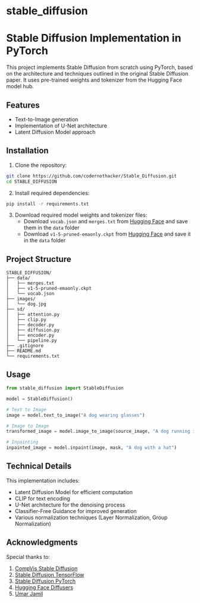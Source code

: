 # stable_diffusion
# Stable Diffusion Implementation in PyTorch

This project implements Stable Diffusion from scratch using PyTorch, based on the architecture and techniques outlined in the original Stable Diffusion paper. It uses pre-trained weights and tokenizer from the Hugging Face model hub.

## Features

- Text-to-Image generation
- Implementation of U-Net architecture
- Latent Diffusion Model approach

## Installation

1. Clone the repository:
```bash
git clone https://github.com/codernothacker/Stable_Diffusion.git
cd STABLE_DIFFUSION
```

2. Install required dependencies:
```bash
pip install -r requirements.txt
```

3. Download required model weights and tokenizer files:
   - Download `vocab.json` and `merges.txt` from [Hugging Face](https://huggingface.co/runwayml/stable-diffusion-v1-5/tree/main/tokenizer) and save them in the `data` folder
   - Download `v1-5-pruned-emaonly.ckpt` from [Hugging Face](https://huggingface.co/runwayml/stable-diffusion-v1-5/tree/main) and save it in the `data` folder

## Project Structure
```
STABLE_DIFFUSION/
├── data/
│   ├── merges.txt
│   ├── v1-5-pruned-emaonly.ckpt
│   └── vocab.json
├── images/
│   └── dog.jpg
├── sd/
│   ├── attention.py
│   ├── clip.py
│   ├── decoder.py
│   ├── diffusion.py
│   ├── encoder.py
│   └── pipeline.py
├── .gitignore
├── README.md
└── requirements.txt
```
## Usage

```python
from stable_diffusion import StableDiffusion

model = StableDiffusion()

# Text to Image
image = model.text_to_image("A dog wearing glasses")

# Image to Image
transformed_image = model.image_to_image(source_image, "A dog running in the park")

# Inpainting
inpainted_image = model.inpaint(image, mask, "A dog with a hat")
```

## Technical Details

This implementation includes:
- Latent Diffusion Model for efficient computation
- CLIP for text encoding
- U-Net architecture for the denoising process
- Classifier-Free Guidance for improved generation
- Various normalization techniques (Layer Normalization, Group Normalization)

## Acknowledgments

Special thanks to:
1. [CompVis Stable Diffusion](https://github.com/CompVis/stable-diffusion/)
2. [Stable Diffusion TensorFlow](https://github.com/divamgupta/stable-diffusion-tensorflow)
3. [Stable Diffusion PyTorch](https://github.com/kjsman/stable-diffusion-pytorch)
4. [Hugging Face Diffusers](https://github.com/huggingface/diffusers/)
5. [Umar Jamil](https://www.youtube.com/watch?v=ZBKpAp_6TGI)

